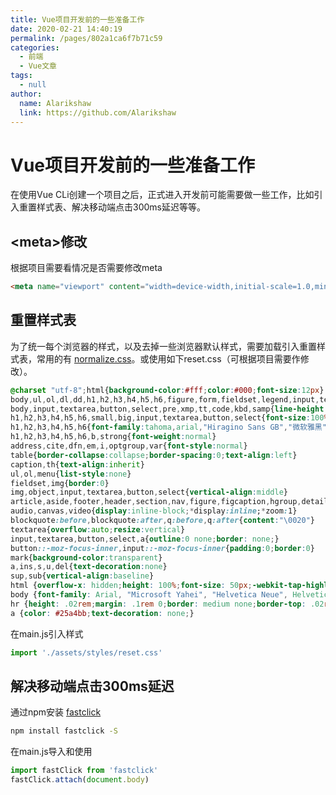 ```yaml
---
title: Vue项目开发前的一些准备工作
date: 2020-02-21 14:40:19
permalink: /pages/802a1ca6f7b71c59
categories: 
  - 前端
  - Vue文章
tags: 
  - null
author: 
  name: Alarikshaw
  link: https://github.com/Alarikshaw
---
```

# Vue项目开发前的一些准备工作

在使用Vue CLi创建一个项目之后，正式进入开发前可能需要做一些工作，比如引入重置样式表、解决移动端点击300ms延迟等等。
<!-- more -->
## <meta\>修改

根据项目需要看情况是否需要修改meta

```html
<meta name="viewport" content="width=device-width,initial-scale=1.0,minimun-scale=1.0,maximum-scale=1.0,user-scalable=no">
```



## 重置样式表

为了统一每个浏览器的样式，以及去掉一些浏览器默认样式，需要加载引入重置样式表，常用的有 [normalize.css](http://necolas.github.io/normalize.css/)。或使用如下reset.css（可根据项目需要作修改）。

```css
@charset "utf-8";html{background-color:#fff;color:#000;font-size:12px}
body,ul,ol,dl,dd,h1,h2,h3,h4,h5,h6,figure,form,fieldset,legend,input,textarea,button,p,blockquote,th,td,pre,xmp{margin:0;padding:0}
body,input,textarea,button,select,pre,xmp,tt,code,kbd,samp{line-height:1.5;font-family:tahoma,arial,"Hiragino Sans GB",simsun,sans-serif}
h1,h2,h3,h4,h5,h6,small,big,input,textarea,button,select{font-size:100%}
h1,h2,h3,h4,h5,h6{font-family:tahoma,arial,"Hiragino Sans GB","微软雅黑",simsun,sans-serif}
h1,h2,h3,h4,h5,h6,b,strong{font-weight:normal}
address,cite,dfn,em,i,optgroup,var{font-style:normal}
table{border-collapse:collapse;border-spacing:0;text-align:left}
caption,th{text-align:inherit}
ul,ol,menu{list-style:none}
fieldset,img{border:0}
img,object,input,textarea,button,select{vertical-align:middle}
article,aside,footer,header,section,nav,figure,figcaption,hgroup,details,menu{display:block}
audio,canvas,video{display:inline-block;*display:inline;*zoom:1}
blockquote:before,blockquote:after,q:before,q:after{content:"\0020"}
textarea{overflow:auto;resize:vertical}
input,textarea,button,select,a{outline:0 none;border: none;}
button::-moz-focus-inner,input::-moz-focus-inner{padding:0;border:0}
mark{background-color:transparent}
a,ins,s,u,del{text-decoration:none}
sup,sub{vertical-align:baseline}
html {overflow-x: hidden;height: 100%;font-size: 50px;-webkit-tap-highlight-color: transparent;}
body {font-family: Arial, "Microsoft Yahei", "Helvetica Neue", Helvetica, sans-serif;color: #333;font-size: .28em;line-height: 1;-webkit-text-size-adjust: none;}
hr {height: .02rem;margin: .1rem 0;border: medium none;border-top: .02rem solid #cacaca;}
a {color: #25a4bb;text-decoration: none;}
```

在main.js引入样式

```js
import './assets/styles/reset.css'
```



## 解决移动端点击300ms延迟

通过npm安装 [fastclick](https://github.com/ftlabs/fastclick)

```sh
npm install fastclick -S
```

在main.js导入和使用

```js
import fastClick from 'fastclick'
fastClick.attach(document.body)
```

